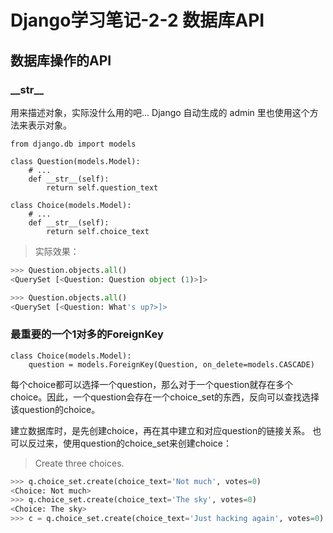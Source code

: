 # Django学习笔记-2-2 数据库API
## 数据库操作的API
### \_\_str__
用来描述对象，实际没什么用的吧...
Django 自动生成的 admin 里也使用这个方法来表示对象。

```
from django.db import models

class Question(models.Model):
    # ...
    def __str__(self):
        return self.question_text

class Choice(models.Model):
    # ...
    def __str__(self):
        return self.choice_text
```

>实际效果：
```python
>>> Question.objects.all()
<QuerySet [<Question: Question object (1)>]>

>>> Question.objects.all()
<QuerySet [<Question: What's up?>]>
```

### 最重要的一个1对多的ForeignKey
```
class Choice(models.Model):
    question = models.ForeignKey(Question, on_delete=models.CASCADE)
```

每个choice都可以选择一个question，那么对于一个question就存在多个choice。因此，一个question会存在一个choice_set的东西，反向可以查找选择该question的choice。

建立数据库时，是先创建choice，再在其中建立和对应question的链接关系。
也可以反过来，使用question的choice_set来创建choice：

> Create three choices.
```python 
>>> q.choice_set.create(choice_text='Not much', votes=0)
<Choice: Not much>
>>> q.choice_set.create(choice_text='The sky', votes=0)
<Choice: The sky>
>>> c = q.choice_set.create(choice_text='Just hacking again', votes=0)
```


